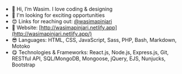 - 👋 Hi, I’m Wasim. I love coding & designing
- 💞️ I'm looking for exciting opportunities
- 😍 Links for reaching out: [@wasimapinjari](https://wasimapinjari.bio.link)
- 👀 Website: [http://wasimapinjari.netlify.app](http://wasimapinjari.netlify.app/)
- 😎 Languages: HTML, CSS, JavaScript, Sass, PHP, Bash, Markdown, Motoko
- 😋 Technologies & Frameworks: React.js, Node.js, Express.js, Git, RESTful API, SQL/MongoDB, Mongoose, jQuery, 
EJS, Nunjucks, Bootstrap

<!---
wasimapinjari/wasimapinjari is a ✨ special ✨ repository because its `README.md` (this file) appears on your GitHub profile.
You can click the Preview link to take a look at your changes.
--->
